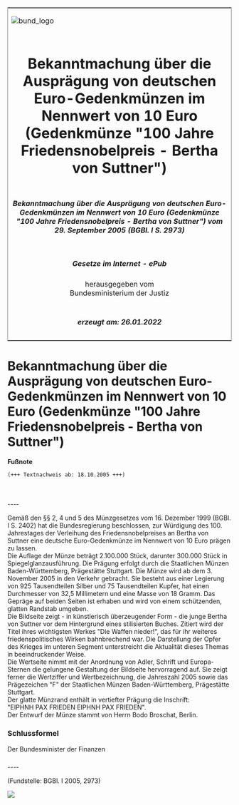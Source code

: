 <span id="DECKBLATT.html"></span>

<table border="0" frame="border" width="100%">

<tr valign="top">

<td align="left">

![bund\_logo](BfJ_2021_Web_de_de.gif)

</td>

<td align="right">

 

</td>

</tr>

<tr align="center" valign="middle">

<td colspan="2">

# Bekanntmachung über die Ausprägung von deutschen Euro-Gedenkmünzen im Nennwert von 10 Euro (Gedenkmünze "100 Jahre Friedensnobelpreis - Bertha von Suttner")

</td>

</tr>

<tr align="center" valign="middle">

<td colspan="2">

##### Bekanntmachung über die Ausprägung von deutschen Euro-Gedenkmünzen im Nennwert von 10 Euro (Gedenkmünze "100 Jahre Friedensnobelpreis - Bertha von Suttner") vom 29. September 2005 (BGBl. I S. 2973)

</td>

</tr>

<tr align="center" valign="middle">

<td colspan="2">

  
  

##### Gesetze im Internet - ePub  
  
herausgegeben vom  
Bundesministerium der Justiz

</td>

</tr>

<tr align="center" valign="bottom">

<td colspan="2">

  
  

##### erzeugt am: 26.01.2022

</td>

</tr>

</table>

<span id="BJNR297300005.html"></span>

# Bekanntmachung über die Ausprägung von deutschen Euro-Gedenkmünzen im Nennwert von 10 Euro (Gedenkmünze "100 Jahre Friedensnobelpreis - Bertha von Suttner")

<div>

  
**Fußnote**

<div class="jnhtml">

<div>

<div class="jurAbsatz">

  

``` 
(+++ Textnachweis ab: 18.10.2005 +++)

 
```

</div>

</div>

</div>

</div>

<span id="BJNR297300005BJNE000100000.html"></span>

###   
\----

<div>

<div class="jnhtml">

<div>

<div class="jurAbsatz">

Gemäß den §§ 2, 4 und 5 des Münzgesetzes vom 16. Dezember 1999 (BGBl. I
S. 2402) hat die Bundesregierung beschlossen, zur Würdigung des 100.
Jahrestages der Verleihung des Friedensnobelpreises an Bertha von
Suttner eine deutsche Euro-Gedenkmünze im Nennwert von 10 Euro prägen zu
lassen.  
Die Auflage der Münze beträgt 2.100.000 Stück, darunter 300.000 Stück in
Spiegelglanzausführung. Die Prägung erfolgt durch die Staatlichen Münzen
Baden-Württemberg, Prägestätte Stuttgart. Die Münze wird ab dem 3.
November 2005 in den Verkehr gebracht. Sie besteht aus einer Legierung
von 925 Tausendteilen Silber und 75 Tausendteilen Kupfer, hat einen
Durchmesser von 32,5 Millimetern und eine Masse von 18 Gramm. Das
Gepräge auf beiden Seiten ist erhaben und wird von einem schützenden,
glatten Randstab umgeben.  
Die Bildseite zeigt - in künstlerisch überzeugender Form - die junge
Bertha von Suttner vor dem Hintergrund eines stilisierten Buches.
Zitiert wird der Titel ihres wichtigsten Werkes "Die Waffen nieder\!",
das für ihr weiteres friedenspolitisches Wirken bahnbrechend war. Die
Darstellung der Opfer des Krieges im unteren Segment unterstreicht die
Aktualität dieses Themas in beeindruckender Weise.  
Die Wertseite nimmt mit der Anordnung von Adler, Schrift und
Europa-Sternen die gelungene Gestaltung der Bildseite hervorragend auf.
Sie zeigt ferner die Wertziffer und Wertbezeichnung, die Jahreszahl 2005
sowie das Prägezeichen "F" der Staatlichen Münzen Baden-Württemberg,
Prägestätte Stuttgart.  
Der glatte Münzrand enthält in vertiefter Prägung die Inschrift:  
"EIPHNH PAX FRIEDEN EIPHNH PAX FRIEDEN".  
Der Entwurf der Münze stammt von Herrn Bodo Broschat, Berlin.

</div>

</div>

</div>

</div>

<span id="BJNR297300005BJNE000200000.html"></span>

### Schlussformel  

<div>

<div class="jnhtml">

<div>

<div class="jurAbsatz">

Der Bundesminister der Finanzen

</div>

</div>

</div>

</div>

<span id="BJNR297300005BJNE000300000.html"></span>

###   
\----

<div>

<div class="jnhtml">

<div>

<div class="jurAbsatz">

<div class="kommentar_Fundstelle">

  
(Fundstelle: BGBl. I 2005, 2973)

</div>

  
  
![](bgbl1_2005_j2973_0010.jpeg)  
  

</div>

</div>

</div>

</div>
